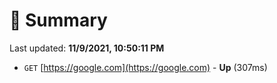 # 📖 Summary
Last updated: **11/9/2021, 10:50:11 PM**

- `GET` [https://google.com](https://google.com) - **Up** (307ms)
